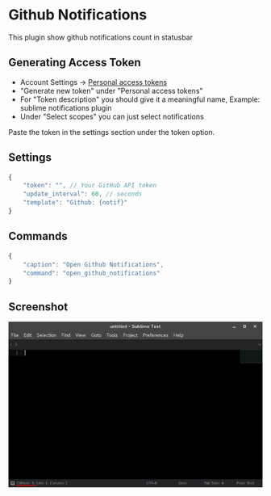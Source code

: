 Github Notifications
================

This plugin show github notifications count in statusbar

## Generating Access Token

* Account Settings -> [Personal access tokens](https://github.com/settings/tokens)
* "Generate new token" under "Personal access tokens"
* For "Token description" you should give it a meaningful name, Example: sublime notifications plugin
* Under "Select scopes" you can just select notifications

Paste the token in the settings section under the token option.

## Settings

```javascript
{
    "token": "", // Your GitHub API token
    "update_interval": 60, // seconds
    "template": "Github: {notif}"
}

```

## Commands

```javascript
{
    "caption": "Open Github Notifications",
    "command": "open_github_notifications"
}
```

## Screenshot

![Screenshot](https://github.com/unknownuser88/github-notifications/raw/master/github-notifications.png)
